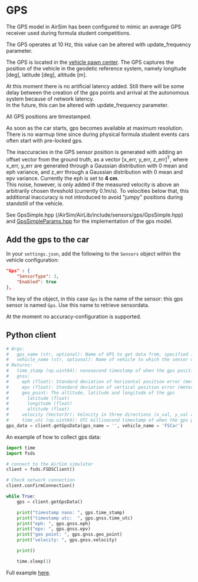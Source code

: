 # GPS

The GPS model in AirSim has been configured to mimic an average GPS receiver used during formula student competitions.

The GPS operates at 10 Hz, this value can be altered with update_frequency parameter.

The GPS is located in the [vehicle pawn center](vehicle_model.md). 
The GPS captures the position of the vehicle in the geodetic reference system, namely longitude [deg], latitude [deg], altitude [m].

At this moment there is no artificial latency added.
Still there will be some delay between the creation of the gps points and arrival at the autonomous system because of network latency.  
In the future, this can be altered with update_frequency parameter.         

All GPS positions are timestamped.

As soon as the car starts, gps becomes available at maximum resolution. 
There is no warmup time since during physical formula student events cars often start with pre-locked gps.
 
The inaccuracies in the GPS sensor position is generated with adding an offset vector from the ground truth, as a vector [x_err, y_err, z_err]<sup>T</sup>, where x_err, y_err are generated through a Gaussian distribution with 0 mean and eph variance, and z_err through a Gaussian distribution with 0 mean and epv variance.
Currently the eph is set to **4 cm**.  
This noise, however, is only added if the measured velocity is above an arbitrarily chosen threshold (currently 0.1m/s). 
To velocities below that, this additional inaccuracy is not introduced to avoid "jumpy" positions during standstill of the vehicle. 

See GpsSimple.hpp (/AirSim/AirLib/include/sensors/gps/GpsSimple.hpp) and [GpsSimpleParams.hpp](/AirSim/AirLib/include/sensors/gps/GpsSimpleParams.hpp) for the implementation of the gps model.

## Add the gps to the car
In your `settings.json`, add the following to the `Sensors` object within the vehicle configuration:
```json
"Gps" : {
    "SensorType": 3,
    "Enabled": true
},
```
The key of the object, in this case `Gps` is the name of the sensor: this gps sensor is named `Gps`.
Use this name to retrieve sensordata.

At the moment no accuracy-configuration is supported.

## Python client

```python
# Args:
#   gps_name (str, optional): Name of GPS to get data from, specified in settings.json. When no name is provided the last gps will be used.
#   vehicle_name (str, optional): Name of vehicle to which the sensor corresponds to.
# Returns:
#   time_stamp (np.uint64): nanosecond timestamp of when the gps position was captured
#   gnss:
#     eph (float): Standard deviation of horizontal position error (meters)
#     epv (float): Standard deviation of vertical position error (meters)
#     geo_point: The altitude, latitude and longitude of the gps
#       latitude (float)
#       longitude (float)
#       altitude (float)
#     velocity (Vector3r): Velocity in three directions (x_val, y_val and z_val) in meter/second
#     time_utc (np.uint64): UTC millisecond timestamp of when the gps position was captured
gps_data = client.getGpsData(gps_name = '', vehicle_name = 'FSCar')
```

An example of how to collect gps data:

```python
import time
import fsds

# connect to the AirSim simulator 
client = fsds.FSDSClient()

# Check network connection
client.confirmConnection()

while True:
    gps = client.getGpsData()

    print("timestamp nano: ", gps.time_stamp)
    print("timestamp utc:  ", gps.gnss.time_utc)
    print("eph: ", gps.gnss.eph)
    print("epv: ", gps.gnss.epv)
    print("geo point: ", gps.gnss.geo_point)
    print("velocity: ", gps.gnss.velocity)

    print()

    time.sleep(1)
```
Full example [here](https://github.com/FS-Driverless/Formula-Student-Driverless-Simulator/tree/master/python/examples/gps.py).
